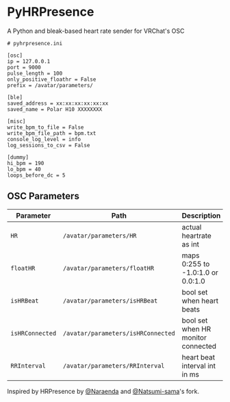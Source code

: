 # PyHRPresence
A Python and bleak-based heart rate sender for VRChat's OSC

```
# pyhrpresence.ini

[osc]
ip = 127.0.0.1
port = 9000
pulse_length = 100
only_positive_floathr = False
prefix = /avatar/parameters/

[ble]
saved_address = xx:xx:xx:xx:xx:xx
saved_name = Polar H10 XXXXXXXX

[misc]
write_bpm_to_file = False
write_bpm_file_path = bpm.txt
console_log_level = info
log_sessions_to_csv = False

[dummy]
hi_bpm = 190
lo_bpm = 40
loops_before_dc = 5
```

## OSC Parameters

| Parameter       | Path                               | Description                        |
|-----------------|------------------------------------|------------------------------------|
| `HR`            | `/avatar/parameters/HR`            | actual heartrate as int            |
| `floatHR`       | `/avatar/parameters/floatHR`       | maps 0:255 to -1.0:1.0 or 0.0:1.0    |
| `isHRBeat`      | `/avatar/parameters/isHRBeat`      | bool set when heart beats          |
| `isHRConnected` | `/avatar/parameters/isHRConnected` | bool set when HR monitor connected |
| `RRInterval`    | `/avatar/parameters/RRInterval`    | heart beat interval int in ms      |

Inspired by HRPresence by [@Naraenda](https://github.com/Naraenda) and [@Natsumi-sama](https://github.com/Natsumi-sama)'s fork.